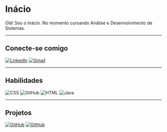 # Inácio

Olá! Sou o Inácio. No momento cursando Análise e Desenvolvimento de Sistemas.

---

## Conecte-se comigo
[![LinkedIn](https://img.shields.io/badge/LinkedIn-000?style=for-the-badge&logo=linkedin&logoColor=0077B5)](https://www.linkedin.com/in/j-inacio)
[![Gmail](https://img.shields.io/badge/Gmail-000?style=for-the-badge&logo=gmail&logoColor=red)](mailto:jinacio14@gmail.com)

---

## Habilidades
![CSS](https://img.shields.io/badge/CSS-000?style=for-the-badge&logo=css3&logoColor=E94D5F)
![GitHub](https://img.shields.io/badge/GitHub-100000?style=for-the-badge&logo=github&logoColor=white)
![HTML](https://img.shields.io/badge/HTML-000?style=for-the-badge&logo=html5&logoColor=30A3DC)
![Java](https://img.shields.io/badge/Java-000?style=for-the-badge&logo=java&logoColor=30A3DC)

---

## Projetos
[![GitHub](https://img.shields.io/badge/Estrutura.de.dados-100000?style=for-the-badge&logo=github&logoColor=white)](https://github.com/inacioads23/estrutura-de-dados)
[![GitHub](https://img.shields.io/badge/PI.3-100000?style=for-the-badge&logo=github&logoColor=white)](https://github.com/inacioads23/dleiStore)
